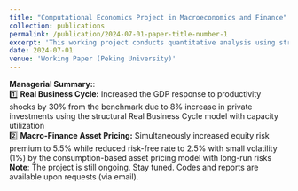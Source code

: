 ```yaml
---
title: "Computational Economics Project in Macroeconomics and Finance"
collection: publications
permalink: /publication/2024-07-01-paper-title-number-1
excerpt: 'This working project conducts quantitative analysis using structural modelling'
date: 2024-07-01
venue: 'Working Paper (Peking University)'
---
```

**Managerial Summary:**:  
1️⃣ **Real Business Cycle:** Increased the GDP response to productivity shocks by 30% from the benchmark due to 8% increase in private investments using the structural Real Business Cycle model with capacity utilization  
2️⃣ **Macro-Finance Asset Pricing:** Simultaneously increased equity risk premium to 5.5% while reduced risk-free rate to 2.5% with small volatility (1%) by the consumption-based asset pricing model with long-run risks  
**Note**: The project is still ongoing. Stay tuned. Codes and reports are available upon requests (via email).  
